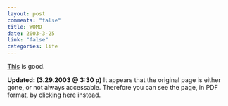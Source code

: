 ```yaml
--- 
layout: post
comments: "false"
title: WOMD
date: 2003-3-25
link: "false"
categories: life
---
```

<a href="http://www.coxar.pwp.blueyonder.co.uk/" target="_blank">This</a> is good.

<strong>Updated: (3.29.2003 @ 3:30 p)</strong> It appears that the original page is either gone, or not always accessable. Therefore you can see the page, in PDF format, by clicking <a href="http://www.zanshin.net/womd.pdf">here</a> instead.
